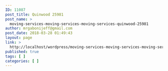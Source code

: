 ```yaml
---
ID: 11087
post_title: Quinwood 25981
post_name: >
  moving-services-moving-services-moving-services-quinwood-25981
author: mrgabonijeff@gmail.com
post_date: 2018-03-28 01:49:43
layout: page
link: >
  http://localhost/wordpress/moving-services-moving-services-moving-services-quinwood-25981/
published: true
tags: [ ]
categories: [ ]
---
```

